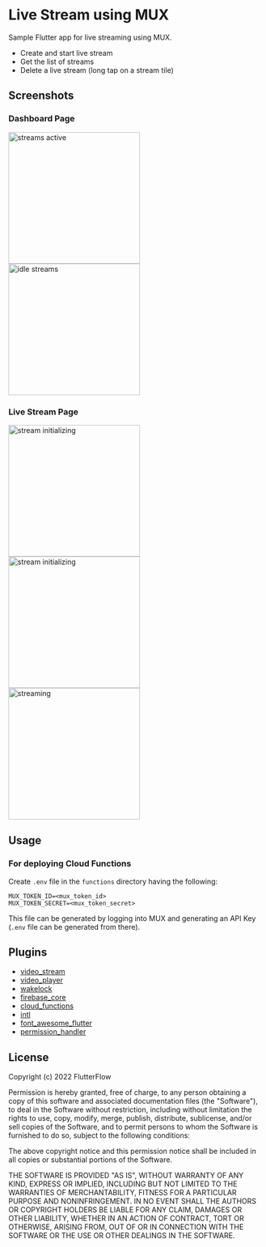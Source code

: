 # Live Stream using MUX

Sample Flutter app for live streaming using MUX.

* Create and start live stream
* Get the list of streams
* Delete a live stream (long tap on a stream tile)

## Screenshots

### Dashboard Page

<p align="left">
  <img src="screenshots/stream_active.png" width="260" title="streams active">
  <img src="screenshots/idle_streams_id.png" width="260" alt="idle streams">
</p>

### Live Stream Page

<p align="left">
  <img src="screenshots/stream_page.png" width="260" title="stream initializing">
  <img src="screenshots/stream_initializing.png" width="260" title="stream initializing">
  <img src="screenshots/streaming.png" width="260" alt="streaming">
</p>

## Usage

### For deploying Cloud Functions

Create `.env` file in the `functions` directory having the following:

```env
MUX_TOKEN_ID=<mux_token_id>
MUX_TOKEN_SECRET=<mux_token_secret>
```

This file can be generated by logging into MUX and generating an API Key (`.env` file can be generated from there).

## Plugins

* [video_stream](https://pub.dev/packages/video_stream)
* [video_player](https://pub.dev/packages/video_player)
* [wakelock](https://pub.dev/packages/wakelock)
* [firebase_core](https://pub.dev/packages/firebase_core)
* [cloud_functions](https://pub.dev/packages/cloud_functions)
* [intl](https://pub.dev/packages/intl)
* [font_awesome_flutter](https://pub.dev/packages/font_awesome_flutter)
* [permission_handler](https://pub.dev/packages/permission_handler)

## License

Copyright (c) 2022 FlutterFlow

Permission is hereby granted, free of charge, to any person obtaining a copy
of this software and associated documentation files (the "Software"), to deal
in the Software without restriction, including without limitation the rights
to use, copy, modify, merge, publish, distribute, sublicense, and/or sell
copies of the Software, and to permit persons to whom the Software is
furnished to do so, subject to the following conditions:

The above copyright notice and this permission notice shall be included in all
copies or substantial portions of the Software.

THE SOFTWARE IS PROVIDED "AS IS", WITHOUT WARRANTY OF ANY KIND, EXPRESS OR
IMPLIED, INCLUDING BUT NOT LIMITED TO THE WARRANTIES OF MERCHANTABILITY,
FITNESS FOR A PARTICULAR PURPOSE AND NONINFRINGEMENT. IN NO EVENT SHALL THE
AUTHORS OR COPYRIGHT HOLDERS BE LIABLE FOR ANY CLAIM, DAMAGES OR OTHER
LIABILITY, WHETHER IN AN ACTION OF CONTRACT, TORT OR OTHERWISE, ARISING FROM,
OUT OF OR IN CONNECTION WITH THE SOFTWARE OR THE USE OR OTHER DEALINGS IN THE
SOFTWARE.
